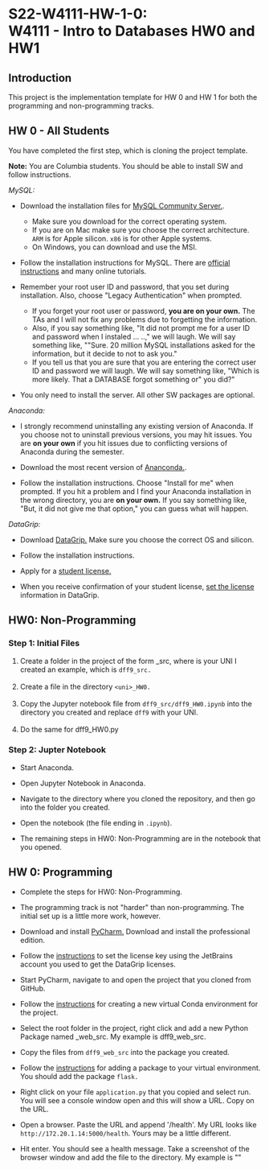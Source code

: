 # S22-W4111-HW-1-0: <br> W4111 - Intro to Databases HW0 and HW1

## Introduction

This project is the implementation template for HW 0 and HW 1 for both the
programming and non-programming tracks.

## HW 0 - All Students

You have completed the first step, which is cloning the project template.

__Note:__ You are Columbia students. You should be able to install SW and follow instructions.

_MySQL:_

- Download the installation files for [MySQL Community Server.](https://dev.mysql.com/downloads/).
  - Make sure you download for the correct operating system.
  - If you are on Mac
  make sure you choose the correct architecture. ```ARM``` is for Apple
  silicon. ```x86``` is for other Apple systems.
  - On Windows, you can download and use the MSI.


- Follow the installation instructions for MySQL. There are
[official instructions](https://dev.mysql.com/doc/refman/8.0/en/installing.html)
and many online tutorials.


- Remember your root user ID and password, that you set during
installation. Also, choose "Legacy Authentication" when prompted.
  - If you forget your root user or password, __you are on your own.__ The TAs
  and I will not fix any problems due to forgetting the information. 
  - Also, if you say something like,
  "It did not prompt me for a user ID and password when I instaled ... ..," we will laugh. We will say
  something like, ""Sure. 20 million MySQL installations asked for the information, but it decide to
  not to ask you."
  - If you tell us that you are sure that you are entering the correct user ID and password
  we will laugh. We will say something like, "Which is more likely. That a DATABASE forgot something or"
  you did?"


- You only need to install the server. All other SW packages are optional.

_Anaconda:_

- I strongly recommend uninstalling any existing version of Anaconda. If you choose not to uninstall
previous versions, you may hit issues. You are __on your own__ if you hit issues due to conflicting
versions of Anaconda during the semester.


- Download the most recent version of [Ananconda.](https://docs.anaconda.com/anaconda/install/index.html).


- Follow the installation instructions. Choose "Install for me" when prompted. If you hit a problem
and I find your Anaconda installation in the wrong directory, you are __on your own.__ If you say
something like, "But, it did not give me that option," you can guess what will happen.


_DataGrip:_

- Download [DataGrip.](https://www.jetbrains.com/datagrip/download) Make sure you choose the correct
OS and silicon.


- Follow the installation instructions.


- Apply for a [student license.](https://www.jetbrains.com/community/education/#students) 


- When you receive confirmation of your student license, [set the license](https://www.jetbrains.com/help/datagrip/register.html) information in DataGrip.


## HW0: Non-Programming

### Step 1: Initial Files

1. Create a folder in the project of the form <uni>_src, where <uni> is your UNI
I created an example, which is ```dff9_src.```<br><br>
2. Create a file in the directory `````<uni>_HW0.`````<br><br>
3. Copy the Jupyter notebook file from ```dff9_src/dff9_HW0.ipynb``` into
the directory you created and replace ```dff9``` with your UNI.<br><br>
4. Do the same for dff9_HW0.py

### Step 2: Jupter Notebook


- Start Anaconda.


- Open Jupyter Notebook in Anaconda.


- Navigate to the directory where you cloned the repository, and then go into the folder you created.


- Open the notebook (the file ending in ```.ipynb```).


- The remaining steps in HW0: Non-Programming are in the notebook that you opened.

## HW 0: Programming

- Complete the steps for HW0: Non-Programming. 


- The programming track is not "harder" than non-programming. The initial set up is a
little more work, however.


- Download and install [PyCharm.](https://www.jetbrains.com/pycharm/download) Download
and install the professional edition.


- Follow the
[instructions](https://www.jetbrains.com/help/pycharm/license-activation-dialog.html) to set the license key using the JetBrains account you
used to get the DataGrip licenses.


- Start PyCharm, navigate to and open the project that you cloned from GitHub.


- Follow the [instructions](https://www.jetbrains.com/help/pycharm/conda-support-creating-conda-virtual-environment.html)
for creating a new virtual Conda environment for the project.


- Select the root folder in the project, right click and add a new Python Package named
<UNI>_web_src. My example is dff9_web_src.


- Copy the files from ```dff9_web_src``` into the package you created.


- Follow the [instructions](https://www.jetbrains.com/help/pycharm/installing-uninstalling-and-upgrading-packages.html)
for adding a package to your virtual environment. You should add the package ```flask.```


- Right click on your file ```application.py``` that you copied and select run. You
will see a console window open and this will show a URL. Copy on the URL.


- Open a browser. Paste the URL and append '/health'. My URL looks like
```http://172.20.1.14:5000/health```. Yours may be a little different.

- Hit enter. You should see a health message. Take a screenshot of the browser window
and add the file to the directory. My example is ""
